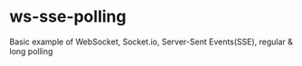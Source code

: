 # ws-sse-polling
Basic example of WebSocket, Socket.io, Server-Sent Events(SSE), regular &amp; long polling
